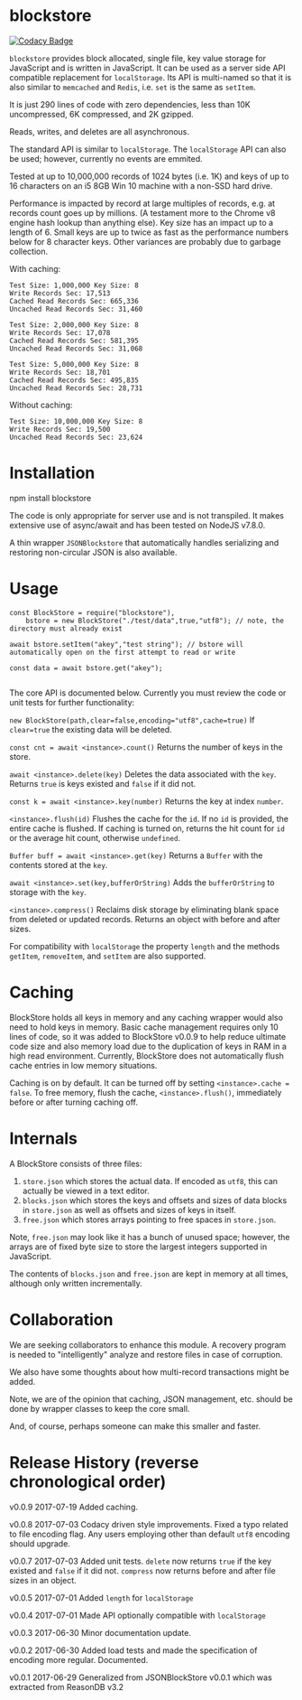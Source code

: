 # blockstore

[![Codacy Badge](https://api.codacy.com/project/badge/Grade/5b086f3a8c4a4bc2b419dd61578dc810)](https://www.codacy.com/app/syblackwell/blockstore?utm_source=github.com&amp;utm_medium=referral&amp;utm_content=anywhichway/blockstore&amp;utm_campaign=Badge_Grade)

`blockstore` provides block allocated, single file, key value storage for JavaScript and is written in JavaScript. It can be used as a server side API compatible
replacement for `localStorage`. Its API is multi-named so that it is also similar to `memcached` and `Redis`, i.e. `set` is the same as `setItem`.

It is just 290 lines of code with zero dependencies, less than 10K uncompressed, 6K compressed, and 2K gzipped.

Reads, writes, and deletes are all asynchronous.

The standard API is similar to `localStorage`. The `localStorage` API can also be used; however, currently no events are emmited.

Tested at up to 10,000,000 records of 1024 bytes (i.e. 1K) and keys of up to 16 characters on an i5 8GB Win 10 machine with a non-SSD hard drive.

Performance is impacted by record at large multiples of records, e.g. at records count goes up by millions. (A testament more to the Chrome v8 engine hash lookup than anything else).
Key size has an impact up to a length of 6. Small keys are up to twice as fast as the performance numbers below for 8 character keys. Other variances are probably due to garbage collection.

With caching:

```
Test Size: 1,000,000 Key Size: 8
Write Records Sec: 17,513
Cached Read Records Sec: 665,336
Uncached Read Records Sec: 31,460
```

```
Test Size: 2,000,000 Key Size: 8
Write Records Sec: 17,078
Cached Read Records Sec: 581,395
Uncached Read Records Sec: 31,068
```

```
Test Size: 5,000,000 Key Size: 8
Write Records Sec: 18,701
Cached Read Records Sec: 495,835
Uncached Read Records Sec: 28,731
```

Without caching:

```
Test Size: 10,000,000 Key Size: 8
Write Records Sec: 19,500
Uncached Read Records Sec: 23,624
```




# Installation

npm install blockstore

The code is only appropriate for server use and is not transpiled. It makes extensive use of async/await and has been tested on NodeJS v7.8.0.

A thin wrapper `JSONBlockstore` that automatically handles serializing and restoring non-circular JSON is also available.

# Usage

```
const BlockStore = require("blockstore"),
	bstore = new BlockStore("./test/data",true,"utf8"); // note, the directory must already exist

await bstore.setItem("akey","test string"); // bstore will automatically open on the first attempt to read or write

const data = await bstore.get("akey");
	
```

The core API is documented below. Currently you must review the code or unit tests for further functionality:


`new BlockStore(path,clear=false,encoding="utf8",cache=true)` If `clear=true` the existing data will be deleted.

`const cnt = await <instance>.count()` Returns the number of keys in the store.

`await <instance>.delete(key)` Deletes the data associated with the `key`. Returns `true` is keys existed and `false` if it did not.

`const k = await <instance>.key(number)` Returns the key at index `number`.

`<instance>.flush(id)` Flushes the cache for the `id`. If no `id` is provided, the entire cache is flushed. If caching is turned on, returns the hit count for `id` or the average hit count, otherwise `undefined`.

`Buffer buff = await <instance>.get(key)` Returns a `Buffer` with the contents stored at the `key`.

`await <instance>.set(key,bufferOrString)` Adds the `bufferOrString` to storage with the `key`.

`<instance>.compress()` Reclaims disk storage by eliminating blank space from deleted or updated records. Returns an object with before and after sizes.

For compatibility with `localStorage` the property `length` and the methods `getItem`, `removeItem`, and `setItem` are also supported.

# Caching

BlockStore holds all keys in memory and any caching wrapper would also need to hold keys in memory. Basic cache management requires only 10 lines of code, so it was added to BlockStore v0.0.9
to help reduce ultimate code size and also memory load due to the duplication of keys in RAM in a high read environment. Currently, BlockStore does not automatically flush cache entries
in low memory situations.

Caching is on by default. It can be turned off by setting `<instance>.cache = false`. To free memory, flush the cache, `<instance>.flush()`, immediately before or after turning caching
off.


# Internals

A BlockStore consists of three files:

1) `store.json` which stores the actual data. If encoded as `utf8`, this can actually be viewed in a text editor.
2) `blocks.json` which stores the keys and offsets and sizes of data blocks in `store.json` as well as offsets and sizes of keys in itself.
3) `free.json` which stores arrays pointing to free spaces in `store.json`.

Note, `free.json` may look like it has a bunch of unused space; however, the arrays are of fixed byte size to store the largest integers supported in JavaScript.

The contents of `blocks.json` and `free.json` are kept in memory at all times, although only written incrementally.

# Collaboration

We are seeking collaborators to enhance this module. A recovery program is needed to "intelligently" analyze and restore files in case of corruption.

We also have some thoughts about how multi-record transactions might be added.

Note, we are of the opinion that caching, JSON management, etc. should be done by wrapper classes to keep the core small.

And, of course, perhaps someone can make this smaller and faster.


# Release History (reverse chronological order)

v0.0.9 2017-07-19 Added caching.

v0.0.8 2017-07-03 Codacy driven style improvements. Fixed a typo related to file encoding flag. Any users employing other than default `utf8` encoding should upgrade.

v0.0.7 2017-07-03 Added unit tests. `delete` now returns `true` if the key existed and `false` if it did not. `compress` now returns before and after file sizes in an object.

v0.0.5 2017-07-01 Added `length` for `localStorage`

v0.0.4 2017-07-01 Made API optionally compatible with `localStorage`

v0.0.3 2017-06-30 Minor documentation update.

v0.0.2 2017-06-30 Added load tests and made the specification of encoding more regular. Documented.

v0.0.1 2017-06-29 Generalized from JSONBlockStore v0.0.1 which was extracted from ReasonDB v3.2